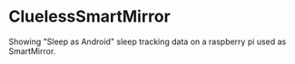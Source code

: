 # CluelessSmartMirror

Showing "Sleep as Android" sleep tracking data on a raspberry pi used as SmartMirror.
